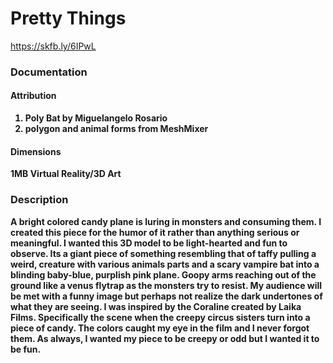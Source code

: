 # Pretty Things

https://skfb.ly/6IPwL

### Documentation<b>
  
#### Attribution<b>
  
1. Poly Bat by Miguelangelo Rosario<b>
2. polygon and animal forms from MeshMixer<b>

#### Dimensions<b>
1MB
Virtual Reality/3D Art

### Description

A bright colored candy plane is luring in monsters and consuming them. I created this<b>
piece for the humor of it rather than anything serious or meaningful. I wanted this 3D<b>
model to be light-hearted and fun to observe. Its a giant piece of something resembling<b>
that of taffy pulling a weird, creature with various animals parts and a scary vampire bat<b> 
into a blinding baby-blue, purplish pink plane. Goopy arms reaching out of the ground like<b> 
a venus flytrap as the monsters try to resist. My audience will be met with a funny image<b> 
but perhaps not realize the dark undertones of what they are seeing. I was inspired by the<b>
Coraline created by Laika Films. Specifically the scene when the creepy circus sisters turn<b>
into a piece of candy. The colors caught my eye in the film and I never forgot them. As<b>
always, I wanted my piece to be creepy or odd but I wanted it to be fun.<b>
